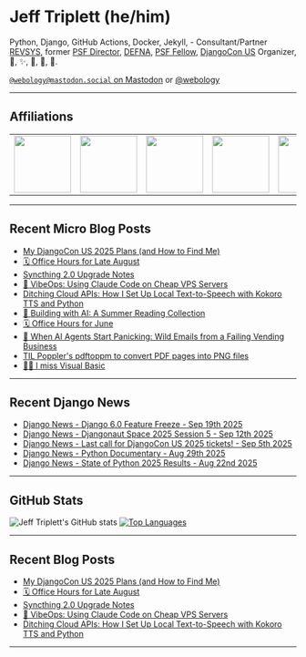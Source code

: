# Jeff Triplett (he/him)

Python, Django, GitHub Actions, Docker, Jekyll,  - Consultant/Partner [REVSYS][], former [PSF Director][], [DEFNA][], [PSF Fellow][], [DjangoCon US][] Organizer, 🏀, ✨, 💪, 🏃, 🤖.

<a href="https://mastodon.social/@webology" rel="me">`@webology@mastodon.social` on Mastodon</a> or <a href="https://twitter.com/webology">@webology</a>

<hr>

## Affiliations

<table border="0">
<tr>
<td><a href="https://github.com/revsys/"><img src="https://avatars.githubusercontent.com/u/308096?s=200&v=4" width="100px"></a></td>
<td><a href="https://github.com/psf/"><img src="https://avatars.githubusercontent.com/u/50630501?s=200&v=4" width="100px"></a></td>
<td><a href="https://github.com/djangocon/"><img src="https://avatars.githubusercontent.com/u/2891658?s=400&&v=4" width="100px"></a></td>
<td><a href="https://github.com/defna/"><img src="https://avatars.githubusercontent.com/u/13454395?s=200&v=4" width="100px"></a></td>
<td><a href="https://github.com/djangopackages/"><img src="https://avatars.githubusercontent.com/u/27385825?s=200&v=4" width="100px"></a></td>
</tr>
</table>

<hr>

## Recent Micro Blog Posts

<!--START_SECTION:micro-posts-->
* [My DjangoCon US 2025 Plans (and How to Find Me)](https:&#x2F;&#x2F;micro.webology.dev&#x2F;2025&#x2F;09&#x2F;03&#x2F;my-djangocon-us-plans-and&#x2F;)
* [🗓️ Office Hours for Late August](https:&#x2F;&#x2F;micro.webology.dev&#x2F;2025&#x2F;08&#x2F;21&#x2F;office-hours-for-late-august&#x2F;)
* [Syncthing 2.0 Upgrade Notes](https:&#x2F;&#x2F;micro.webology.dev&#x2F;2025&#x2F;08&#x2F;13&#x2F;syncthing-upgrade-notes&#x2F;)
* [🤖 VibeOps: Using Claude Code on Cheap VPS Servers](https:&#x2F;&#x2F;micro.webology.dev&#x2F;2025&#x2F;08&#x2F;06&#x2F;vibeops-using-claude-code-on&#x2F;)
* [Ditching Cloud APIs: How I Set Up Local Text-to-Speech with Kokoro TTS and Python](https:&#x2F;&#x2F;micro.webology.dev&#x2F;2025&#x2F;07&#x2F;02&#x2F;ditching-cloud-apis-how-i&#x2F;)
* [🤖 Building with AI: A Summer Reading Collection](https:&#x2F;&#x2F;micro.webology.dev&#x2F;2025&#x2F;06&#x2F;25&#x2F;building-with-ai-a-summer&#x2F;)
* [🗓️ Office Hours for June](https:&#x2F;&#x2F;micro.webology.dev&#x2F;2025&#x2F;05&#x2F;29&#x2F;office-hours-for-june&#x2F;)
* [🤖 When AI Agents Start Panicking: Wild Emails from a Failing Vending Business](https:&#x2F;&#x2F;micro.webology.dev&#x2F;2025&#x2F;05&#x2F;26&#x2F;when-ai-agents-start-panicking&#x2F;)
* [TIL Poppler&#39;s pdftoppm to convert PDF pages into PNG files](https:&#x2F;&#x2F;micro.webology.dev&#x2F;2025&#x2F;05&#x2F;21&#x2F;til-popplers-pdftoppm-to-convert&#x2F;)
* [🤷‍♂️ I miss Visual Basic](https:&#x2F;&#x2F;micro.webology.dev&#x2F;2025&#x2F;05&#x2F;11&#x2F;i-miss-visual-basic&#x2F;)
<!--END_SECTION:micro-posts-->

<hr>

## Recent Django News

<!--START_SECTION:news-->
* [Django News - Django 6.0 Feature Freeze - Sep 19th 2025](https:&#x2F;&#x2F;django-news.com&#x2F;issues&#x2F;303)
* [Django News - Djangonaut Space 2025 Session 5 - Sep 12th 2025](https:&#x2F;&#x2F;django-news.com&#x2F;issues&#x2F;302)
* [Django News - Last call for DjangoCon US 2025 tickets! - Sep 5th 2025](https:&#x2F;&#x2F;django-news.com&#x2F;issues&#x2F;301)
* [Django News - Python Documentary - Aug 29th 2025](https:&#x2F;&#x2F;django-news.com&#x2F;issues&#x2F;300)
* [Django News - State of Python 2025 Results - Aug 22nd 2025](https:&#x2F;&#x2F;django-news.com&#x2F;issues&#x2F;299)
<!--END_SECTION:news-->

<hr>

## GitHub Stats

![Jeff Triplett's GitHub stats](https://github-readme-stats.vercel.app/api?username=jefftriplett&show_icons=&private_count=true&theme=dracula)  [![Top Languages](https://github-readme-stats.vercel.app/api/top-langs/?username=jefftriplett&layout=compact&theme=dracula)]()

<hr>

## Recent Blog Posts

<!--START_SECTION:posts-->
* [My DjangoCon US 2025 Plans (and How to Find Me)](https:&#x2F;&#x2F;jefftriplett.com&#x2F;2025&#x2F;my-djangocon-us-2025-plans-and-how-to-find-me&#x2F;)
* [🗓️ Office Hours for Late August](https:&#x2F;&#x2F;jefftriplett.com&#x2F;2025&#x2F;office-hours-for-late-august&#x2F;)
* [Syncthing 2.0 Upgrade Notes](https:&#x2F;&#x2F;jefftriplett.com&#x2F;2025&#x2F;syncthing-2-0-upgrade-notes&#x2F;)
* [🤖 VibeOps: Using Claude Code on Cheap VPS Servers](https:&#x2F;&#x2F;jefftriplett.com&#x2F;2025&#x2F;vibeops-using-claude-code-on-cheap-vps-servers&#x2F;)
* [Ditching Cloud APIs: How I Set Up Local Text-to-Speech with Kokoro TTS and Python](https:&#x2F;&#x2F;jefftriplett.com&#x2F;2025&#x2F;ditching-cloud-apis-how-i-set-up-local-text-to-speech-with-kokoro-tts-and-python&#x2F;)
<!--END_SECTION:posts-->

<hr>

[DEFNA]: https://www.defna.org/
[DjangoCon US]: http://djangocon.us/
[PSF Director]: https://www.python.org/psf/members/#board-of-directors
[REVSYS]: https://www.revsys.com/
[PSF Fellow]: https://www.python.org/psf/fellows/
